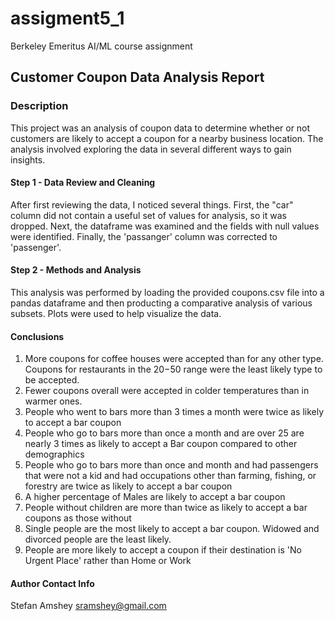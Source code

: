 # assigment5_1
Berkeley Emeritus AI/ML course assignment

## Customer Coupon Data Analysis Report

### Description

This project was an analysis of coupon data to determine whether or not customers are
likely to accept a coupon for a nearby business location. The analysis involved exploring
the data in several different ways to gain insights.

#### Step 1 - Data Review and Cleaning

After first reviewing the data, I noticed several things. First, the "car" column did not
contain a useful set of values for analysis, so it was dropped. Next, the dataframe was
examined and the fields with null values were identified. Finally, the 'passanger' column
was corrected to 'passenger'.

#### Step 2 - Methods and Analysis

This analysis was performed by loading the provided coupons.csv file into a pandas
dataframe and then producting a comparative analysis of various subsets. Plots were
used to help visualize the data.

#### Conclusions

1. More coupons for coffee houses were accepted than for any other type. Coupons for
   restaurants in the $20-$50 range were the least likely type to be accepted.
2. Fewer coupons overall were accepted in colder temperatures than in warmer ones.
3. People who went to bars more than 3 times a month were twice as likely to accept
   a bar coupon
4. People who go to bars more than once a month and are over 25 are nearly 3 times
   as likely to accept a Bar coupon compared to other demographics
5. People who go to bars more than once and month and had passengers that were not
   a kid and had occupations other than farming, fishing, or forestry are twice
   as likely to accept a bar coupon
6. A higher percentage of Males are likely to accept a bar coupon
7. People without children are more than twice as likely to accept a bar coupons as those without
8. Single people are the most likely to accept a bar coupon. Widowed and divorced people
   are the least likely.
9. People are more likely to accept a coupon if their destination is 'No Urgent Place'
   rather than Home or Work

#### Author Contact Info

Stefan Amshey <sramshey@gmail.com>

